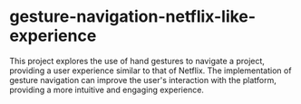 # gesture-navigation-netflix-like-experience
This project explores the use of hand gestures to navigate a project, providing a user experience similar to that of Netflix. The implementation of gesture navigation can improve the user's interaction with the platform, providing a more intuitive and engaging experience.
